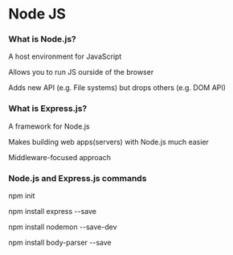 # Node JS

### What is Node.js?
A host environment for JavaScript

Allows you to run JS ourside of the browser

Adds new API (e.g. File systems) but drops others (e.g. DOM API)

### What is Express.js?

A framework for Node.js

Makes building web apps(servers) with Node.js much easier

Middleware-focused approach

### Node.js and Express.js commands
npm init

npm install express --save

npm install nodemon --save-dev

npm install body-parser --save


